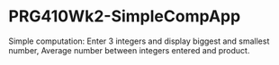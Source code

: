 # PRG410Wk2-SimpleCompApp
Simple computation: Enter 3 integers and display biggest and smallest number, Average number between integers entered and product.
